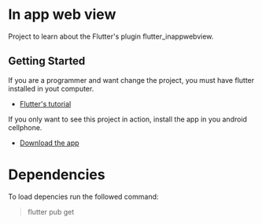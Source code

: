 # In app web view

Project to learn about the Flutter's plugin flutter_inappwebview.

## Getting Started
If you are a programmer and want change the project, you must have flutter installed in yout computer.
-  [Flutter's tutorial](https://flutter.dev/docs/get-started/install)

If you only want to see this project in action, install the app in you android cellphone.
- [Download the app]()

# Dependencies

To load depencies run the followed command:
 > flutter pub get
